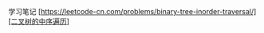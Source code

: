 学习笔记
[https://leetcode-cn.com/problems/binary-tree-inorder-traversal/][二叉树的中序遍历]

[二叉树的中序遍历]: https://leetcode-cn.com/problems/binary-tree-inorder-traversal/


